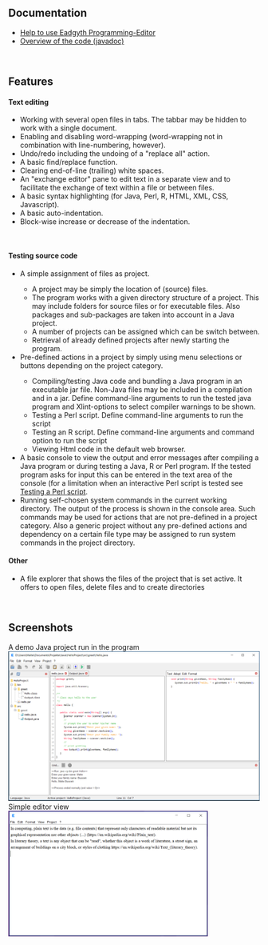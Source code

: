 <h2>Documentation</h2>
<ul>
<li><a href="help/help.html">Help to use Eadgyth Programming-Editor</a></li>
<li><a href="javadoc/index.html">Overview of the code (javadoc)</a></li>
</ul>
<br>
<h2>Features</h2>
<h4>Text editing</h4>
<ul>
<li>Working with several open files in tabs. The tabbar may be hidden to work
    with a single document.</li>
<li>Enabling and disabling word-wrapping (word-wrapping not in combination with
    line-numbering, however).</li>
<li>Undo/redo including the undoing of a "replace all" action.</li>
<li>A basic find/replace function.</li>
<li>Clearing end-of-line (trailing) white spaces.</li>
<li>An "exchange editor" pane to edit text in a separate view and to facilitate
    the exchange of text within a file or between files.</li>
<li>A basic syntax highlighting (for Java, Perl, R, HTML, XML, CSS, Javascript).</li>
<li>A basic auto-indentation.</li>
<li>Block-wise increase or decrease of the indentation.</li>
</ul>
<br>
<h4>Testing source code</h4>
<ul>
<li>A simple assignment of files as project.</li>
   <ul>
   <li>A project may be simply the location of (source) files.</li>
   <li>The program works with a given directory structure of a project.
       This may include folders for source files or for executable files.
       Also packages and sub-packages are taken into account in a Java project.</li>
   <li>A number of projects can be assigned which can be switch between.</li>
   <li>Retrieval of already defined projects after newly starting the program.</li>
   </ul>
<li>Pre-defined actions in a project by simply using menu selections or buttons
    depending on the project category.</li>
   <ul>
   <li>Compiling/testing Java code and bundling a Java program in an executable
       jar file. Non-Java files may be included in a compilation and in a jar.
       Define command-line arguments to run the tested java program and Xlint-options
       to select compiler warnings to be shown.</li>
   <li>Testing a Perl script. Define command-line arguments to run the script</li>
   <li>Testing an R script. Define command-line arguments and command option to run
       the script</li>
   <li>Viewing Html code in the default web browser.</li>
   </ul>
<li>A basic console to view the output and error messages after compiling a Java
    program or during testing a Java, R or Perl program. If the tested program asks
    for input this can be entered in the text area of the console (for a limitation
    when an interactive Perl script is tested see
    <a href="help/help.html#PerlProject">Testing a Perl script</a>.</li>
<li>Running self-chosen system commands in the current working directory. The output
    of the process is shown in the console area. Such commands may be used for actions
    that are not pre-defined in a project category. Also a generic project without
    any pre-defined actions and dependency on a certain file type may be assigned to
    run system commands in the project directory.</li>
</ul>
<h4>Other</h4>
<ul>
<li>A file explorer that shows the files of the project that is set active.
   It offers to open files, delete files and to create directories</li>
</ul>
<br>
<h2>Screenshots</h2>
A demo Java project run in the program<br>
<img src="images/Windows10SystemLAF.png" width="600"/><br>
Simple editor view<br>
<img src="images/SimpleEditorView.png" width="400"/>
